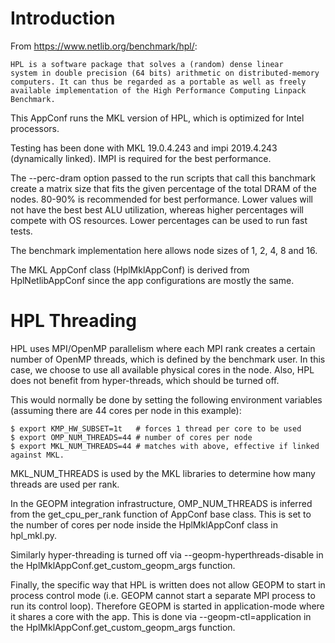 # Introduction

From https://www.netlib.org/benchmark/hpl/:

    HPL is a software package that solves a (random) dense linear
    system in double precision (64 bits) arithmetic on distributed-memory
    computers. It can thus be regarded as a portable as well as freely
    available implementation of the High Performance Computing Linpack Benchmark.

This AppConf runs the MKL version of HPL, which is optimized for Intel
processors.

Testing has been done with MKL 19.0.4.243 and impi 2019.4.243 (dynamically linked).
IMPI is required for the best performance.

The --perc-dram option passed to the run scripts that call this banchmark
create a matrix size that fits the given percentage of the total DRAM of the nodes.
80-90% is recommended for best performance. Lower values will not have the best
best ALU utilization, whereas higher percentages will compete with OS resources.
Lower percentages can be used to run fast tests.

The benchmark implementation here allows node sizes of 1, 2, 4, 8 and 16.

The MKL AppConf class (HplMklAppConf) is derived from HplNetlibAppConf since
the app configurations are mostly the same.

# HPL Threading

HPL uses MPI/OpenMP parallelism where each MPI rank creates a certain number
of OpenMP threads, which is defined by the benchmark user. In this case,
we choose to use all available physical cores in the node. Also, HPL does not
benefit from hyper-threads, which should be turned off.

This would normally be done by setting the following environment variables
(assuming there are 44 cores per node in this example):

    $ export KMP_HW_SUBSET=1t   # forces 1 thread per core to be used
    $ export OMP_NUM_THREADS=44 # number of cores per node
    $ export MKL_NUM_THREADS=44 # matches with above, effective if linked against MKL.

MKL_NUM_THREADS is used by the MKL libraries to determine how many threads
are used per rank.

In the GEOPM integration infrastructure, OMP_NUM_THREADS is inferred from
the get_cpu_per_rank function of AppConf base class. This is set to the number of
cores per node inside the HplMklAppConf class in hpl_mkl.py.

Similarly hyper-threading is turned off via --geopm-hyperthreads-disable in the 
HplMklAppConf.get_custom_geopm_args function.

Finally, the specific way that HPL is written does not allow GEOPM to start in
process control mode (i.e. GEOPM cannot start a separate MPI process to
run its control loop). Therefore GEOPM is started in application-mode where it
shares a core with the app. This is done via --geopm-ctl=application in the
HplMklAppConf.get_custom_geopm_args function.